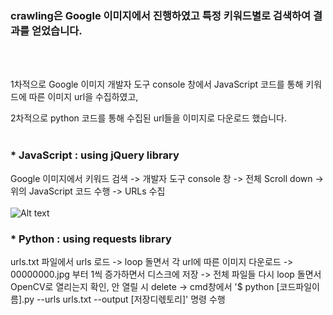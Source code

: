 
<h3>crawling은 Google 이미지에서 진행하였고 특정 키워드별로 검색하여 결과를 얻었습니다.</h3>
<BR><BR>

1차적으로 Google 이미지 개발자 도구 console 창에서 JavaScript 코드를 통해 키워드에 따른 이미지 url을 수집하였고,

2차적으로 python 코드를 통해 수집된 url들을 이미지로 다운로드 했습니다. 
<BR><BR>
  
### * JavaScript : using jQuery library
Google 이미지에서 키워드 검색 -> 개발자 도구 console 창 -> 전체 Scroll down 
-> 위의 JavaScript 코드 수행 -> URLs 수집
<BR><BR>
![Alt text](https://github.com/mysong105/team56/blob/master/crawling/javascript.JPG)
<BR>

### * Python : using requests library
urls.txt 파일에서 urls 로드 -> loop 돌면서 각 url에 따른 이미지 다운로드
-> 00000000.jpg 부터 1씩 증가하면서 디스크에 저장
-> 전체 파일들 다시 loop 돌면서 OpenCV로 열리는지 확인, 안 열릴 시 delete
-> cmd창에서 '$ python [코드파일이름].py --urls urls.txt --output [저장디렋토리]' 명령 수행

